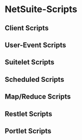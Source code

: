 # NetSuite-Scripts
## Client Scripts
## User-Event Scripts
## Suitelet Scripts
## Scheduled Scripts
## Map/Reduce Scripts
## Restlet Scripts
## Portlet Scripts
